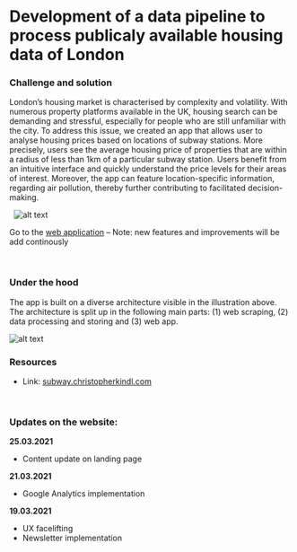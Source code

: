 # Development of a data pipeline to process publicaly available housing data of London

### Challenge and solution
London’s housing market is characterised by complexity and volatility. With numerous property platforms available in the UK, housing search can be demanding and stressful, especially for people who are still unfamiliar with the city. To address this issue, we created an app that allows user to analyse housing prices based on locations of subway stations. More precisely, users see the average housing price of properties that are within a radius of less than 1km of a particular subway station. Users benefit from an intuitive interface and quickly understand the price levels for their areas of interest. Moreover, the app can feature location-specific information, regarding air pollution, thereby further contributing to facilitated decision-making.

&nbsp; 
![alt text](https://github.com/christopherkindl/data-engineering-group-assignment/blob/main/03_resources/webapplication_screens.png)

Go to the [web application](https://subway.christopherkindl.com) – Note: new features and improvements will be add continously
  
    
&nbsp; 
&nbsp; 
&nbsp; 
&nbsp; 

### Under the hood
The app is built on a diverse architecture visible in the illustration above. The architecture is split
up in the following main parts: (1) web scraping, (2) data processing and storing and (3) web app.  &nbsp;
  

  
![alt text](https://github.com/christopherkindl/data-engineering-group-assignment/blob/main/03_resources/data_architecture.png)
  
    
### Resources
- Link: [subway.christopherkindl.com](https://subway.christopherkindl.com)  
  
&nbsp; 

### Updates on the website:

**25.03.2021**
- Content update on landing page

**21.03.2021**
- Google Analytics implementation

**19.03.2021**
- UX facelifting
- Newsletter implementation
